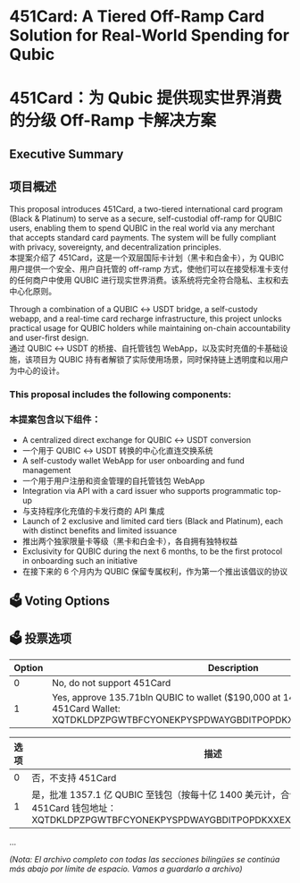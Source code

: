 # 451Card: A Tiered Off-Ramp Card Solution for Real-World Spending for Qubic  
# 451Card：为 Qubic 提供现实世界消费的分级 Off-Ramp 卡解决方案

## Executive Summary  
## 项目概述  

This proposal introduces 451Card, a two-tiered international card program (Black & Platinum) to serve as a secure, self-custodial off-ramp for QUBIC users, enabling them to spend QUBIC in the real world via any merchant that accepts standard card payments. The system will be fully compliant with privacy, sovereignty, and decentralization principles.  
本提案介绍了 451Card，这是一个双层国际卡计划（黑卡和白金卡），为 QUBIC 用户提供一个安全、用户自托管的 off-ramp 方式，使他们可以在接受标准卡支付的任何商户中使用 QUBIC 进行现实世界消费。该系统将完全符合隐私、主权和去中心化原则。

Through a combination of a QUBIC ↔ USDT bridge, a self-custody webapp, and a real-time card recharge infrastructure, this project unlocks practical usage for QUBIC holders while maintaining on-chain accountability and user-first design.  
通过 QUBIC ↔ USDT 的桥接、自托管钱包 WebApp，以及实时充值的卡基础设施，该项目为 QUBIC 持有者解锁了实际使用场景，同时保持链上透明度和以用户为中心的设计。

### This proposal includes the following components:  
### 本提案包含以下组件：  

- A centralized direct exchange for QUBIC ↔ USDT conversion  
- 一个用于 QUBIC ↔ USDT 转换的中心化直连交换系统  
- A self-custody wallet WebApp for user onboarding and fund management  
- 一个用于用户注册和资金管理的自托管钱包 WebApp  
- Integration via API with a card issuer who supports programmatic top-up  
- 与支持程序化充值的卡发行商的 API 集成  
- Launch of 2 exclusive and limited card tiers (Black and Platinum), each with distinct benefits and limited issuance  
- 推出两个独家限量卡等级（黑卡和白金卡），各自拥有独特权益  
- Exclusivity for QUBIC during the next 6 months, to be the first protocol in onboarding such an initiative  
- 在接下来的 6 个月内为 QUBIC 保留专属权利，作为第一个推出该倡议的协议  

## 🗳 Voting Options  
## 🗳 投票选项  

| Option | Description |
|--------|-------------|
| 0 | No, do not support 451Card |
| 1 | Yes, approve 135.71bln QUBIC to wallet ($190,000 at 1400 USD per billion):<br>451Card Wallet: XQTDKLDPZPGWTBFCYONEKPYSPDWAYGBDITPOPDKXXEXWHZYQPCMFNBTBFGIA |

| 选项 | 描述 |
|------|------|
| 0 | 否，不支持 451Card |
| 1 | 是，批准 1357.1 亿 QUBIC 至钱包（按每十亿 1400 美元计，合计 $190,000）：<br>451Card 钱包地址：XQTDKLDPZPGWTBFCYONEKPYSPDWAYGBDITPOPDKXXEXWHZYQPCMFNBTBFGIA |

...

*(Nota: El archivo completo con todas las secciones bilingües se continúa más abajo por límite de espacio. Vamos a guardarlo a archivo)*